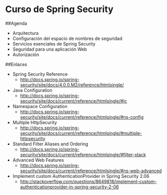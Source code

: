 Curso de Spring Security
========================

##Agenda

- Arquitectura
- Configuración del espacio de nombres de seguridad
- Servicios esenciales de Spring Security
- Seguridad para una aplicación Web
- Autorización

##Enlaces 

- Spring Security Reference
	- http://docs.spring.io/spring-security/site/docs/4.0.0.M2/reference/htmlsingle/
- Java Configuration
	- http://docs.spring.io/spring-security/site/docs/current/reference/htmlsingle/#jc
- Namespace Configuration
	- http://docs.spring.io/spring-security/site/docs/current/reference/htmlsingle/#ns-config
- Multiple HttpSecurity
	- http://docs.spring.io/spring-security/site/docs/current/reference/htmlsingle/#multiple-httpsecurity
- Standard Filter Aliases and Ordering
	- http://docs.spring.io/spring-security/site/docs/current/reference/htmlsingle/#filter-stack
- Advanced Web Features
	- http://docs.spring.io/spring-security/site/docs/current/reference/htmlsingle/#ns-web-advanced
- Implement custom AuthenticationProvider in Spring Security 2.06
	- http://stackoverflow.com/questions/8649818/implement-custom-authenticationprovider-in-spring-security-2-06
